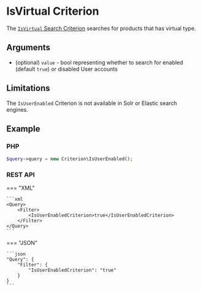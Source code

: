 # IsVirtual Criterion

The [`IsVirtual` Search Criterion](https://github.com/ibexa/core/blob/main/src/contracts/Repository/Values/Content/Query/Criterion/IsUserEnabled.php)
searches for products that has virtual type.

## Arguments

- (optional) `value` - bool representing whether to search for enabled (default `true`)
or disabled User accounts

## Limitations

The `IsUserEnabled` Criterion is not available in Solr or Elastic search engines.

## Example

### PHP

``` php
$query->query = new Criterion\IsUserEnabled();
```

### REST API

=== "XML"

    ```xml
    <Query>
        <Filter>
            <IsUserEnabledCriterion>true</IsUserEnabledCriterion>
        </Filter>
    </Query>
    ```

=== "JSON"

    ```json
    "Query": {
        "Filter": {
            "IsUserEnabledCriterion": "true"
        }
    }
    ```